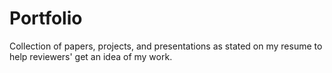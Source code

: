# Portfolio
Collection of papers, projects, and presentations as stated on my resume to help reviewers' get an idea of my work.

